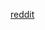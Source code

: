 [reddit](https://www.reddit.com/r/ThatEvilFarmingGame/comments/jxgjz9/i_have_a_bunch_of_new_leads/gczxiys/?utm_source=reddit&utm_medium=web2x&context=3)
